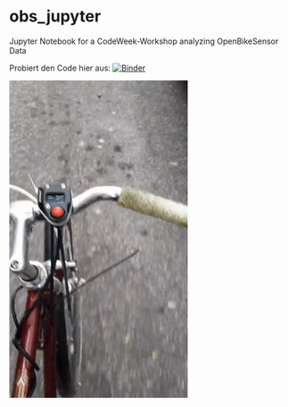 # obs_jupyter
Jupyter Notebook for a CodeWeek-Workshop analyzing OpenBikeSensor Data

Probiert den Code hier aus:
[![Binder](https://mybinder.org/badge_logo.svg)](https://mybinder.org/v2/gh/HoFaLab/obs_jupyter.git/main)

![OpenBikeSensor](img/obs.gif)